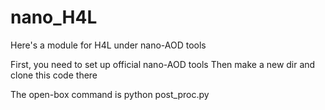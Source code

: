 # nano_H4L

Here's a module for H4L under nano-AOD tools

First, you need to set up official nano-AOD tools
Then make a new dir and clone this code there


The open-box command is
python post_proc.py
